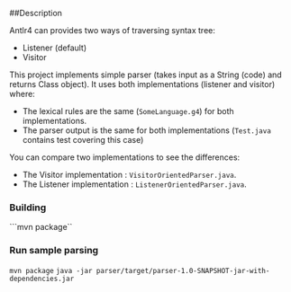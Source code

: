 ##Description

Antlr4 can provides two ways of traversing syntax tree:
 * Listener (default)
 * Visitor

This project implements simple parser (takes input as a String (code) and returns Class object).
It uses both implementations (listener and visitor) where:
  * The lexical rules are the same (```SomeLanguage.g4```) for both implementations.
  * The parser output is the same for both implementations (```Test.java``` contains test covering this case)

You can compare two implementations to see the differences:
  * The Visitor implementation : ```VisitorOrientedParser.java```.
  * The Listener implementation : ```ListenerOrientedParser.java```.

### Building
```mvn package``

### Run sample parsing
```mvn package```
```java -jar parser/target/parser-1.0-SNAPSHOT-jar-with-dependencies.jar```
